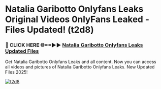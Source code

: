 # Natalia Garibotto Onlyfans Leaks Original Videos 0nlyFans Leaked - Files Updated! (t2d8)

<h3>🔴 CLICK HERE 🌐==►► <a href="https://tinyurl.com/3hn5wdd3" rel="nofollow">Natalia Garibotto Onlyfans Leaks Updated Files</a></h3>

Get Natalia Garibotto Onlyfans Leaks and all content. Now you can access all videos and pictures of Natalia Garibotto Onlyfans Leaks. New Updated Files 2025!

[![t2d8](https://i.imgur.com/4HnBqBT.gif)](https://tinyurl.com/3hn5wdd3)
